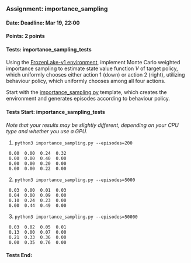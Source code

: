 ### Assignment: importance_sampling
#### Date: Deadline: Mar 19, 22:00
#### Points: 2 points
#### Tests: importance_sampling_tests

Using the [FrozenLake-v1 environment](https://gymnasium.farama.org/environments/toy_text/frozen_lake/),
implement Monte Carlo weighted importance sampling to estimate
state value function $V$ of target policy, which uniformly chooses either action
1 (down) or action 2 (right), utilizing behaviour policy, which uniformly
chooses among all four actions.

Start with the [importance_sampling.py](https://github.com/ufal/npfl139/tree/master/labs/03/importance_sampling.py)
template, which creates the environment and generates episodes according to
behaviour policy.

#### Tests Start: importance_sampling_tests
_Note that your results may be slightly different, depending on your CPU type and whether you use a GPU._

1. `python3 importance_sampling.py --episodes=200`
```
 0.00  0.00  0.24  0.32
 0.00  0.00  0.40  0.00
 0.00  0.00  0.20  0.00
 0.00  0.00  0.22  0.00
```

2. `python3 importance_sampling.py --episodes=5000`
```
 0.03  0.00  0.01  0.03
 0.04  0.00  0.09  0.00
 0.10  0.24  0.23  0.00
 0.00  0.44  0.49  0.00
```

3. `python3 importance_sampling.py --episodes=50000`
```
 0.03  0.02  0.05  0.01
 0.13  0.00  0.07  0.00
 0.21  0.33  0.36  0.00
 0.00  0.35  0.76  0.00
```
#### Tests End:
